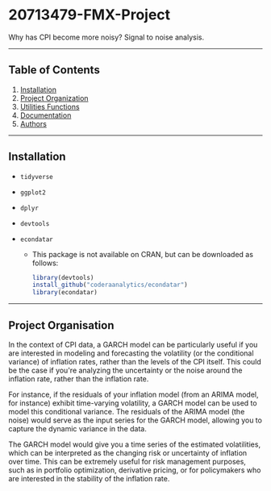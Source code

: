 # 20713479-FMX-Project

Why has CPI become more noisy? Signal to noise analysis.

---

## Table of Contents

1. [Installation](#installation)
2. [Project Organization](#project-organization)
3. [Utilities Functions](#utilities-functions)
4. [Documentation](#documentation)
5. [Authors](#authors)

---

## Installation

- `tidyverse`

- `ggplot2`

- `dplyr`

- `devtools`

- `econdatar`

  - This package is not available on CRAN, but can be downloaded as follows:

    ```R
    library(devtools)
    install_github("coderaanalytics/econdatar")
    library(econdatar)
    ```

---

## Project Organisation

In the context of CPI data, a GARCH model can be particularly useful if you are interested in modeling and forecasting the volatility (or the conditional variance) of inflation rates, rather than the levels of the CPI itself. This could be the case if you're analyzing the uncertainty or the noise around the inflation rate, rather than the inflation rate.

For instance, if the residuals of your inflation model (from an ARIMA model, for instance) exhibit time-varying volatility, a GARCH model can be used to model this conditional variance. The residuals of the ARIMA model (the noise) would serve as the input series for the GARCH model, allowing you to capture the dynamic variance in the data.

The GARCH model would give you a time series of the estimated volatilities, which can be interpreted as the changing risk or uncertainty of inflation over time. This can be extremely useful for risk management purposes, such as in portfolio optimization, derivative pricing, or for policymakers who are interested in the stability of the inflation rate.
